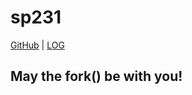 # sp231

[GitHub](https://github.com/sdnbhd/sp231/) | [LOG](TXT/mylog.txt)

## May the fork() be with you!
